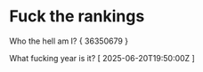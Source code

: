 # Fuck the rankings

Who the hell am I?
{ 36350679 }

What fucking year is it?
[ 2025-06-20T19:50:00Z ]
